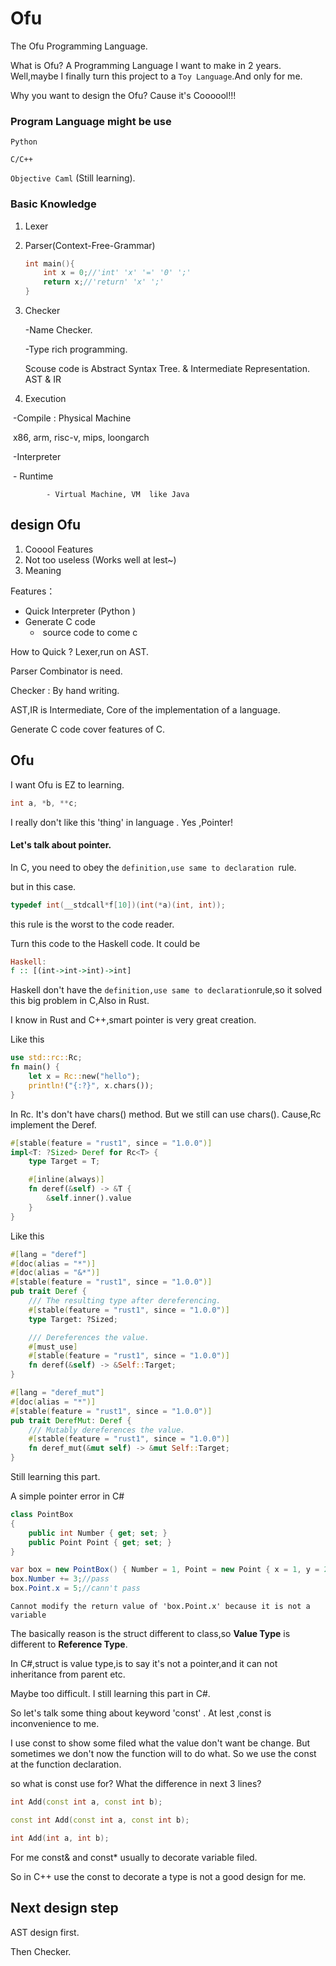 # Ofu

The  Ofu Programming Language.

What is Ofu? A Programming Language I want to make in 2 years. Well,maybe I finally turn this project to a `Toy Language`.And only for me.

Why you want to design the Ofu? Cause it's Coooool!!!

### Program Language might be use

`Python`

`C/C++`

`Objective Caml` (Still learning).



### Basic Knowledge

1. Lexer

2. Parser(Context-Free-Grammar)

   ```c
   int main(){
       int x = 0;//'int' 'x' '=' '0' ';'
       return x;//'return' 'x' ';'
   }
   ```

   

3. Checker

   -Name Checker.

   -Type rich programming.

   Scouse code is Abstract Syntax Tree. & Intermediate Representation. AST & IR

4.  Execution

   ​	-Compile :  Physical Machine

   ​			x86, arm, risc-v, mips, loongarch

   ​	-Interpreter

   ​			- Runtime

   			- Virtual Machine, VM  like Java

## design Ofu

1. Cooool Features
2. Not too useless (Works well at lest~)
3. Meaning



Features：

- Quick Interpreter (Python )
- Generate C code
  - ​	source code to come c 

How to Quick ? Lexer,run on AST. 

Parser Combinator is need.

Checker : By hand writing.

AST,IR is Intermediate, Core of the implementation of a language.

Generate C code  cover features of C.





## Ofu

I want Ofu is EZ to learning.

```c
int a, *b, **c;
```

I really don't like this 'thing'  in language . Yes ,Pointer!

#### Let's talk about pointer.

In C, you need to obey the `definition,use same to declaration `rule.

but in this case.

```c
typedef int(__stdcall*f[10])(int(*a)(int, int));
```

this rule is the worst to the code reader.

Turn this code to the Haskell code. It could be 

```haskell
Haskell:
f :: [(int->int->int)->int]
```

Haskell don't have the `definition,use same to declaration`rule,so it solved this big problem in C,Also in Rust. 

I know in Rust and C++,smart pointer is very great creation.

Like this 

```rust
use std::rc::Rc;
fn main() {
    let x = Rc::new("hello");
    println!("{:?}", x.chars());
}
```

In Rc. It's don't have chars() method. But we still can use chars(). Cause,Rc implement the Deref.

```rust
#[stable(feature = "rust1", since = "1.0.0")]
impl<T: ?Sized> Deref for Rc<T> {
    type Target = T;

    #[inline(always)]
    fn deref(&self) -> &T {
        &self.inner().value
    }
}
```

Like this 

```rust
#[lang = "deref"]
#[doc(alias = "*")]
#[doc(alias = "&*")]
#[stable(feature = "rust1", since = "1.0.0")]
pub trait Deref {
    /// The resulting type after dereferencing.
    #[stable(feature = "rust1", since = "1.0.0")]
    type Target: ?Sized;

    /// Dereferences the value.
    #[must_use]
    #[stable(feature = "rust1", since = "1.0.0")]
    fn deref(&self) -> &Self::Target;
}

#[lang = "deref_mut"]
#[doc(alias = "*")]
#[stable(feature = "rust1", since = "1.0.0")]
pub trait DerefMut: Deref {
    /// Mutably dereferences the value.
    #[stable(feature = "rust1", since = "1.0.0")]
    fn deref_mut(&mut self) -> &mut Self::Target;
}
```

Still learning this part.

A simple pointer error in C#

```c#
class PointBox
{
    public int Number { get; set; }
    public Point Point { get; set; }
}

var box = new PointBox() { Number = 1, Point = new Point { x = 1, y = 2 } };
box.Number += 3;//pass
box.Point.x = 5;//cann't pass
```

`Cannot modify the return value of 'box.Point.x' because it is not a variable`

The basically reason is the  struct different to class,so **Value Type** is different to **Reference Type**.

In C#,struct is value type,is to say it's not a pointer,and it can not inheritance from parent etc.

Maybe too difficult. I still learning this part in C#.  

So let's talk some thing about keyword 'const' . At lest ,const is inconvenience to me.

I use const to show some filed what the value don't want be change.  But sometimes we don't now the function will to do what. So we use the const at the function declaration.

so what is const use for? What the difference in next 3 lines?

```c++
int Add(const int a, const int b);
```



```c++
const int Add(const int a, const int b);
```



```c++
int Add(int a, int b);
```

For me const& and const* usually  to  decorate variable filed.

So in C++ use the const to decorate a type is not a good design for me.

## Next design step

AST design first.

Then Checker.



